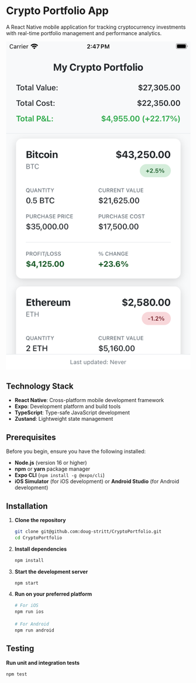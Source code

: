 # Crypto Portfolio App

A React Native mobile application for tracking cryptocurrency investments with real-time portfolio management and performance analytics.


![Crypto Portfolio App Screenshot](screenshot.png)


## Technology Stack

- **React Native**: Cross-platform mobile development framework
- **Expo**: Development platform and build tools
- **TypeScript**: Type-safe JavaScript development
- **Zustand**: Lightweight state management

## Prerequisites

Before you begin, ensure you have the following installed:

- **Node.js** (version 16 or higher)
- **npm** or **yarn** package manager
- **Expo CLI** (`npm install -g @expo/cli`)
- **iOS Simulator** (for iOS development) or **Android Studio** (for Android development)

## Installation

1. **Clone the repository**
   ```bash
   git clone git@github.com:doug-stritt/CryptoPortfolio.git
   cd CryptoPortfolio
   ```

2. **Install dependencies**
   ```bash
   npm install
   ```

3. **Start the development server**
   ```bash
   npm start
   ```

4. **Run on your preferred platform**
   ```bash
   # For iOS
   npm run ios
   
   # For Android
   npm run android
   ```

## Testing

**Run unit and integration tests**

   ```bash
   npm test
   ```

